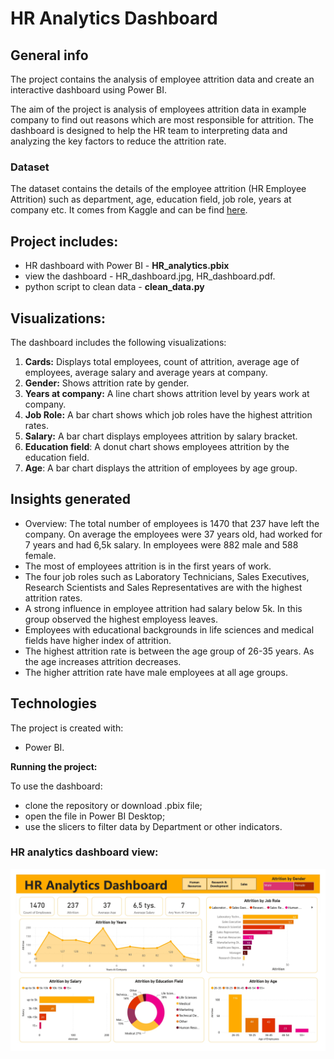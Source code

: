 # HR Analytics Dashboard 

## General info
The project contains the analysis of employee attrition data and create an interactive dashboard using Power BI.

The aim of the project is analysis of employees attrition data in example company to find out reasons which are most responsible for attrition. The dashboard is designed to help the HR team to interpreting data and analyzing the key factors to reduce the attrition rate. 

### Dataset
The dataset contains the details of the employee attrition (HR Employee Attrition) such as department, age, education field, job role, years at company etc. It comes from Kaggle and can be find [here](https://www.kaggle.com/datasets/itssuru/hr-employee-attrition). 

## Project includes:
- HR dashboard with Power BI - **HR_analytics.pbix**
- view the dashboard - HR_dashboard.jpg, HR_dashboard.pdf.
- python script to clean data - **clean_data.py**

## Visualizations:
The dashboard includes the following visualizations:
1. **Cards:** Displays total employees, count of attrition, average age of employees, average salary and average years at company.
2. **Gender:** Shows attrition rate by gender.
3. **Years at company:**  A line chart shows attrition level by years work at company.
4. **Job Role:**  A bar chart shows which job roles have the highest attrition rates.
5. **Salary:** A bar chart displays employees attrition by salary bracket.
6. **Education field**: A donut chart shows employees attrition by the education field.
7. **Age**: A bar chart displays the attrition of employees by age group.

## Insights generated
- Overview: The total number of employees is 1470 that 237 have left the company. On average the employees were 37 years old,  had worked for 7 years and had 6,5k salary. In employees were 882 male and 588 female.
- The most of employees attrition is in the first years of work.
- The four job roles such as Laboratory Technicians, Sales Executives, Research Scientists and Sales Representatives are with the highest attrition rates.
- A strong influence in employee attrition had salary below 5k. In this group observed the highest employess leaves. 
- Employees with educational backgrounds in life sciences and medical fields have higher index of attrition.
- The highest attrition rate is between the age group of 26-35 years. As the age increases attrition decreases.
- The higher attrition rate have male employees at all age groups.

## Technologies
The project is created with:
- Power BI.

**Running the project:**

To use the dashboard:
- clone the repository or download .pbix file;
- open the file in Power BI Desktop;
- use the slicers to filter data by Department or other indicators.

### HR analytics dashboard view:

![Dashboard view](HR_dashboard.jpg)
